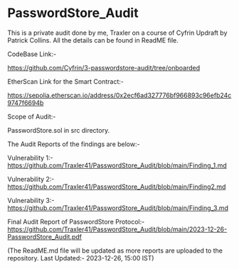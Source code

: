 # PasswordStore_Audit
This is a private audit done by me, Traxler on a course of Cyfrin Updraft by Patrick Collins. All the details can be found in ReadME file.

CodeBase Link:- 

https://github.com/Cyfrin/3-passwordstore-audit/tree/onboarded


EtherScan Link for the Smart Contract:- 

https://sepolia.etherscan.io/address/0x2ecf6ad327776bf966893c96efb24c9747f6694b

Scope of Audit:- 

PasswordStore.sol in src directory.

The Audit Reports of the findings are below:- 

Vulnerability 1:- https://github.com/Traxler41/PasswordStore_Audit/blob/main/Finding_1.md

Vulnerability 2:- https://github.com/Traxler41/PasswordStore_Audit/blob/main/Finding2.md

Vulnerability 3:- https://github.com/Traxler41/PasswordStore_Audit/blob/main/Finding_3.md

Final Audit Report of PasswordStore Protocol:- https://github.com/Traxler41/PasswordStore_Audit/blob/main/2023-12-26-PasswordStore_Audit.pdf

(The ReadME.md file will be updated as more reports are uploaded to the repository. Last Updated:- 2023-12-26, 15:00 IST)

